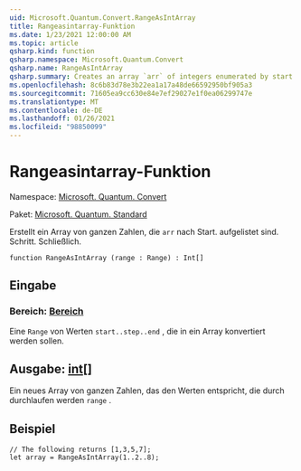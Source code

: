 ```yaml
---
uid: Microsoft.Quantum.Convert.RangeAsIntArray
title: Rangeasintarray-Funktion
ms.date: 1/23/2021 12:00:00 AM
ms.topic: article
qsharp.kind: function
qsharp.namespace: Microsoft.Quantum.Convert
qsharp.name: RangeAsIntArray
qsharp.summary: Creates an array `arr` of integers enumerated by start..step..end.
ms.openlocfilehash: 8c6b83d78e3b22ea1a17a48de66592950bf905a3
ms.sourcegitcommit: 71605ea9cc630e84e7ef29027e1f0ea06299747e
ms.translationtype: MT
ms.contentlocale: de-DE
ms.lasthandoff: 01/26/2021
ms.locfileid: "98850099"
---
```

# <a name="rangeasintarray-function"></a>Rangeasintarray-Funktion

Namespace: [Microsoft. Quantum. Convert](xref:Microsoft.Quantum.Convert)

Paket: [Microsoft. Quantum. Standard](https://nuget.org/packages/Microsoft.Quantum.Standard)


Erstellt ein Array von ganzen Zahlen, die `arr` nach Start. aufgelistet sind. Schritt. Schließlich.

```qsharp
function RangeAsIntArray (range : Range) : Int[]
```


## <a name="input"></a>Eingabe

### <a name="range--range"></a>Bereich: [Bereich](xref:microsoft.quantum.lang-ref.range)

Eine `Range` von Werten `start..step..end` , die in ein Array konvertiert werden sollen.



## <a name="output--int"></a>Ausgabe: [int](xref:microsoft.quantum.lang-ref.int)[]

Ein neues Array von ganzen Zahlen, das den Werten entspricht, die durch durchlaufen werden `range` .

## <a name="example"></a>Beispiel

```qsharp
// The following returns [1,3,5,7];
let array = RangeAsIntArray(1..2..8);
```